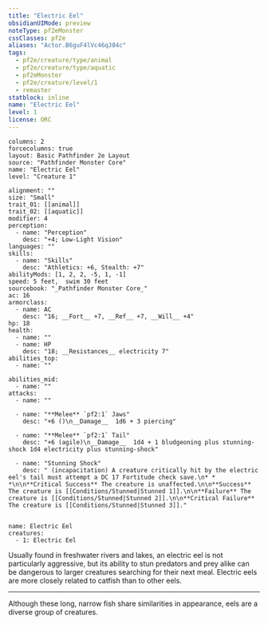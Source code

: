 ```yaml
---
title: "Electric Eel"
obsidianUIMode: preview
noteType: pf2eMonster
cssClasses: pf2e
aliases: "Actor.B6guF4lVc46qJ84c" 
tags:
  - pf2e/creature/type/animal
  - pf2e/creature/type/aquatic
  - pf2eMonster
  - pf2e/creature/level/1
  - remaster
statblock: inline
name: "Electric Eel"
level: 1
license: ORC
---
```


```statblock
columns: 2
forcecolumns: true
layout: Basic Pathfinder 2e Layout
source: "Pathfinder Monster Core"
name: "Electric Eel"
level: "Creature 1"

alignment: ""
size: "Small"
trait_01: [[animal]]
trait_02: [[aquatic]]
modifier: 4
perception:
  - name: "Perception"
    desc: "+4; Low-Light Vision"
languages: ""
skills:
  - name: "Skills"
    desc: "Athletics: +6, Stealth: +7"
abilityMods: [1, 2, 2, -5, 1, -1]
speed: 5 feet,  swim 30 feet
sourcebook: "_Pathfinder Monster Core_"
ac: 16
armorclass:
  - name: AC
    desc: "16; __Fort__ +7, __Ref__ +7, __Will__ +4"
hp: 18
health:
  - name: ""
  - name: HP
    desc: "18; __Resistances__ electricity 7"
abilities_top:
  - name: ""

abilities_mid:
  - name: ""
attacks:
  - name: ""

  - name: "**Melee** `pf2:1` Jaws"
    desc: "+6 ()\n__Damage__  1d6 + 3 piercing"

  - name: "**Melee** `pf2:1` Tail"
    desc: "+6 (agile)\n__Damage__  1d4 + 1 bludgeoning plus stunning-shock 1d4 electricity plus stunning-shock"

  - name: "Stunning Shock"
    desc: " (incapacitation) A creature critically hit by the electric eel's tail must attempt a DC 17 Fortitude check save.\n* * *\n\n**Critical Success** The creature is unaffected.\n\n**Success** The creature is [[Conditions/Stunned|Stunned 1]].\n\n**Failure** The creature is [[Conditions/Stunned|Stunned 2]].\n\n**Critical Failure** The creature is [[Conditions/Stunned|Stunned 3]]."
 
```

```encounter-table
name: Electric Eel
creatures:
  - 1: Electric Eel
```



Usually found in freshwater rivers and lakes, an electric eel is not particularly aggressive, but its ability to stun predators and prey alike can be dangerous to larger creatures searching for their next meal. Electric eels are more closely related to catfish than to other eels.

* * *

Although these long, narrow fish share similarities in appearance, eels are a diverse group of creatures.
